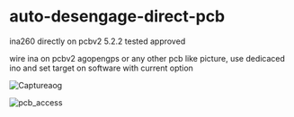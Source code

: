 
# auto-desengage-direct-pcb
ina260 directly on pcbv2 5.2.2  tested approved


wire ina on pcbv2 agopengps or any other pcb like picture, use dedicaced ino and set target on software with current option

![Captureaog](https://user-images.githubusercontent.com/32975584/149010658-e502bc04-3fe7-4f5e-a3ba-e589d4b53977.png)

![pcb_access](https://user-images.githubusercontent.com/32975584/149011642-d9783bc9-4b72-47d8-97e4-2700de0da2c9.png)
